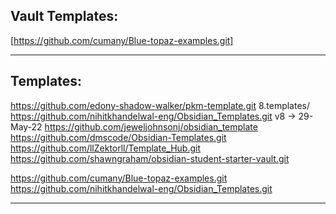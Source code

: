 ## Vault Templates:
[https://github.com/cumany/Blue-topaz-examples.git]


***
## Templates:
https://github.com/edony-shadow-walker/pkm-template.git     8.templates/
https://github.com/nihitkhandelwal-eng/Obsidian_Templates.git   v8 → 29-May-22
https://github.com/jeweljohnsonj/obsidian_template
https://github.com/dmscode/Obsidian-Templates.git
https://github.com/llZektorll/Template_Hub.git
https://github.com/shawngraham/obsidian-student-starter-vault.git

https://github.com/cumany/Blue-topaz-examples.git
https://github.com/nihitkhandelwal-eng/Obsidian_Templates.git

***

